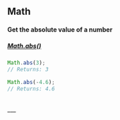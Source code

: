 ## Math

#### Get the absolute value of a number
##### [Math.abs()](https://developer.mozilla.org/en-US/docs/Web/JavaScript/Reference/Global_Objects/Math/abs)
```js
Math.abs(3);
// Returns: 3

Math.abs(-4.6);
// Returns: 4.6
```

<br>
___
<br>



